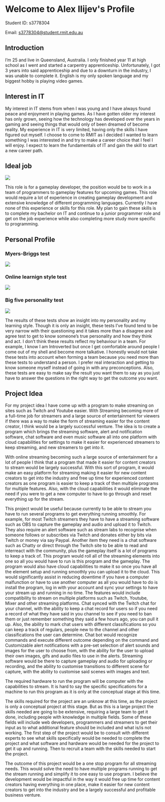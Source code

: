 # Welcome to Alex Ilijev's Profile

Student ID: s3778304

Email: s3778304@student.rmit.edu.au

## Introduction

I’m 25 and live in Queensland, Australia. I only finished year 11 at high school as I went and started a carpentry apprenticeship. Unfortunately, I got 3 years into said apprenticeship and due to a downturn in the industry, I was unable to complete it. English is my only spoken language and my biggest hobby is playing video games.

## Interest in IT

My interest in IT stems from when I was young and I have always found peace and enjoyment in playing games. As I have gotten older my interest has only grown, seeing how the technology has developed over the years in gaming and seeing things that would only of been dreamed of become reality. My experience in IT is very limited, having only the skills I have figured out myself. I choose to come to RMIT as I decided I wanted to learn something I was interested in and try to make a career choice that I feel I will enjoy. I expect to learn the fundamentals of IT and gain the skill to start a new career path.

## Ideal job

<img src="\Ideal Job Add.png">

This role is for a gameplay developer, the position would be to work in a team of programmers to gameplay features for upcoming games. This role would require a lot of experience in creating gameplay development and extensive knowledge of different programming languages. Currently I have none of this experience or skills for this role. My plan to gain these skills is to complete my bachelor on IT and continue to a junior programmer role and get on the job experience while also completing more study more specific to programming.

## Personal Profile

### Myers-Briggs test

<img src="\Myers-Briggs test.png">

### Online learnign style test

<img src="\Online learning style test.png">

### Big five personality test

<img src="\Big five test.png">

The results of these tests show an insight into my personality and my learning style. Though it is only an insight, these tests I’ve found tend to be very narrow with their questioning and it takes more than a disagree and agree test to get to know someone’s true personality and how they think and act. I don’t think these results reflect my behaviour in a team. For example, I know I am Introverted but once I get comfortable around people I come out of my shell and become more talkative. I honestly would not take these tests into account when forming a team because you need more than these tests to understand a person. I prefer real interaction and getting to know someone myself instead of going in with any preconceptions. Also, these tests are easy to make say the result you want them to say as you just have to answer the questions in the right way to get the outcome you want.

## Project Idea

For my project idea I have come up with a program to make streaming on sites such as Twitch and Youtube easier. With Streaming becoming more of a full-time job for streamers and a large source of entertainment for viewers if there was a way to make the form of streaming easier for the content creator, I think would be a largely successful venture. The idea is to create a program which brings the streaming software, alert and notification software, chat software and even music software all into one platform with cloud capabilities for settings to make it easier for experienced streamers to keep streaming, and new streamers to get into it.

With online streaming becoming such a large source of entertainment for a lot of people I think that a program that made it easier for content creators to stream would be largely successful. With this sort of program, it would make an easy platform for streaming making it easier for new content creators to get into the industry and free up time for experienced content creators as one program is easier to keep a track of then multiple programs for multiple features. Also, with the cloud capabilities it would eliminate the need if you were to get a new computer to have to go through and reset everything up for the stream.

This project would be useful because currently to be able to stream you have to run several programs to get everything running smoothly. For example, for most Twitch streamers they have to have a streaming software such as OBS to capture the gameplay and audio and upload it to Twitch. They also require an alert software such as stream labs to recognise when someone follows or subscribes via Twitch and donates either by bits via Twitch or money via say Paypal. Another item they need is a chat software such as Chatty or direct through the Twitch site to be able to read and interreact with the community, plus the gameplay itself is a lot of programs to keep a track of. This program would roll all of the streaming elements into one so all you would have to run is this program and the gameplay. The program would also have cloud capabilities to make it so once you have all the element setup and running smoothly you can upload it to the cloud. This would significantly assist in reducing downtime if you have a computer malfunction or have to use another computer as all you would have to do is install the program, log in with your account and sync your settings to have your stream up and running in no time. The features would include compatibility to stream on multiple platforms such as Twitch, Youtube, Mixer and other streaming platforms. Chat synced with the Twitch chat for your channel, with the ability to keep a chat record for users so if you need a record of what they have said in you channel to see if you need to ban them or just remember something they said a few hours ago, you can pull it up. Also, the ability to mark chat users with different classifications so you can keep a track of regulars, people new to the channel and other classifications the user can determine. Chat bot would recognize commands and execute different outcome depending on the command and Customizable alert notifications with a pre-set selection of alert sounds and images for the user to choose from, with the ability for the user to upload their own images, gifs and audio files to use in the alerts. Streaming software would be there to capture gameplay and audio for uploading or recording, and the ability to customise transitions to different scene for capture, with the ability to customise said scenes with images and text.

The required hardware to run the program will be computer with the capabilities to stream. It is hard to say the specific specifications for a machine to run this program as it is only at the conceptual stage at this time.

The skills required for the project are an unknow at this time, as the project is only a conceptual project at this stage. But as this is a large project the skills needed are going to be extensive, requiring a large team to get it done, including people with knowledge in multiple fields. Some of these fields will include web developers, programmers and streamers to get their input as to what additional feature should be included and what is/is not working. The first step of the project would be to consult with different experts to see what skills specifically would be needed to complete the project and what software and hardware would be needed for the project to get it up and running. Then to recruit a team with the skills needed to start the project.

The outcome of this project would be a one stop program for all streaming needs. This would solve the need to have multiple programs running to get the stream running and simplify it to one easy to use program. I believe the development would be impactful in the way it would free up time for content creators having everything in one place, make it easier for new content creators to get into the industry and be a largely successful and profitable business venture.
